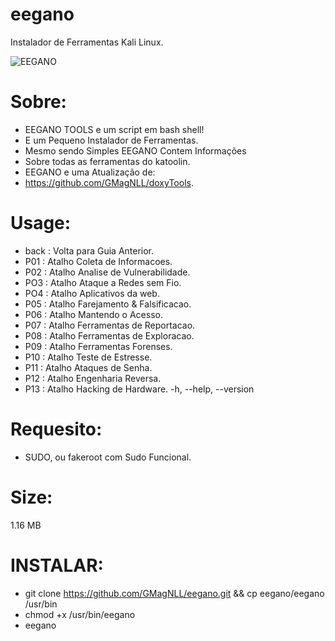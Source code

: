 # eegano
Instalador de Ferramentas Kali Linux.

![EEGANO](https://user-images.githubusercontent.com/25424970/181652631-aa05fdd5-ba59-422d-989d-4144c7cc6181.png)

# Sobre:
- EEGANO TOOLS e um script em bash shell!
- E um Pequeno Instalador de Ferramentas.
- Mesmo sendo Simples EEGANO Contem Informações
- Sobre todas as ferramentas do katoolin.
- EEGANO e uma Atualização de:
- https://github.com/GMagNLL/doxyTools.

# Usage:
- back : Volta para Guia Anterior.
- P01 : Atalho Coleta de Informacoes.
- P02 : Atalho Analise de Vulnerabilidade.
- PO3 : Atalho Ataque a Redes sem Fio.
- PO4 : Atalho Aplicativos da web.
- P05 : Atalho Farejamento & Falsificacao.
- P06 : Atalho Mantendo o Acesso.
- P07 : Atalho Ferramentas de Reportacao.
- P08 : Atalho Ferramentas de Exploracao.
- P09 : Atalho Ferramentas Forenses.
- P10 : Atalho Teste de Estresse.
- P11 : Atalho Ataques de Senha.
- P12 : Atalho Engenharia Reversa.
- P13 : Atalho Hacking de Hardware.
-h, --help, --version

# Requesito:
- SUDO, ou fakeroot com Sudo Funcional.

# Size:
1.16 MB

# INSTALAR:

- git clone https://github.com/GMagNLL/eegano.git && cp eegano/eegano /usr/bin
- chmod +x /usr/bin/eegano
- eegano
